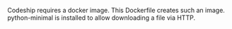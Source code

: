 Codeship requires a docker image.  This Dockerfile creates such an
image.  python-minimal is installed to allow downloading a file via
HTTP.
